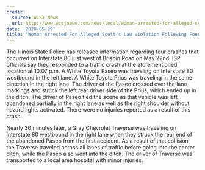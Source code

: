 ```yaml
---
credit:
  source: WCSJ News
  url: http://www.wcsjnews.com/news/local/woman-arrested-for-alleged-scotts-law-violation-following-four-accidents-on-i-80-near-morris/article_f8f62d14-a123-11ea-b91c-a7b1b6b8468e.html
date: '2020-05-29'
title: "Woman Arrested For Alleged Scott's Law Violation Following Four Accidents on I-80 Near Morris"
---
```

The Illinois State Police has released information regarding four crashes that occurred on Interstate 80 just west of Brisbin Road on May 22nd.  ISP officials say they responded to a traffic crash at the aforementioned location at 10:07 p.m. A White Toyota Paseo was traveling on Interstate 80 westbound in the left lane. A White Toyota Prius was traveling in the same direction in the right lane. The driver of the Paseo crossed over the lane markings and struck the left rear driver side of the Prius, which ended up in the ditch. The driver of Paseo fled the scene as that vehicle was left abandoned partially in the right lane as well as the right shoulder without hazard lights activated. There were no injuries reported as a result of this crash.

Nearly 30 minutes later, a Gray Chevrolet Traverse was traveling on Interstate 80 westbound in the right lane when they struck the rear end of the abandoned Paseo from the first accident. As a result of that collision, the Traverse traveled across all lanes of traffic before going into the center ditch, while the Paseo also went into the ditch. The driver of Traverse was transported to a local area hospital with minor injuries.
